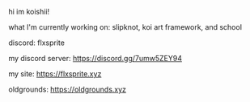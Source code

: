 hi im koishii!

what I'm currently working on: slipknot, koi art framework, and school

discord: flxsprite

my discord server: https://discord.gg/7umw5ZEY94

my site: https://flxsprite.xyz

oldgrounds: https://oldgrounds.xyz
